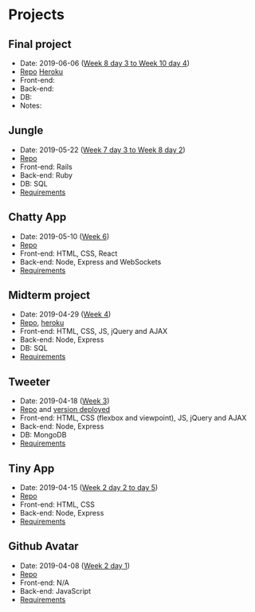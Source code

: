 # Projects

## Final project
  - Date: 2019-06-06 ([Week 8 day 3 to ](../week_08) [Week 10 day 4](../week_10))
  - [Repo]() [Heroku]()
  - Front-end:
  - Back-end:
  - DB:
  - Notes:

## Jungle 
  - Date: 2019-05-22 ([Week 7 day 3 to ](../week_07) [Week 8 day 2](../week_08))
  - [Repo](https://github.com/vshibukawa/jungle-rails)
  - Front-end: Rails
  - Back-end: Ruby
  - DB: SQL
  - [Requirements](./jungle.md)

## Chatty App
  - Date: 2019-05-10 ([Week 6](../week_06))
  - [Repo](https://github.com/vshibukawa/chatty-app)
  - Front-end: HTML, CSS, React
  - Back-end: Node, Express and WebSockets
  - [Requirements](./chatty_app.md)

## Midterm project
  - Date: 2019-04-29 ([Week 4](../week_04))
  - [Repo](https://github.com/basktballer/TheWallMidterm), [heroku](https://arcane-everglades-65581.herokuapp.com/)
  - Front-end: HTML, CSS, JS, jQuery and AJAX
  - Back-end: Node, Express
  - DB: SQL
  - [Requirements](./midterm_project.md)

## Tweeter
  - Date: 2019-04-18 ([Week 3](../week_03))
  - [Repo](https://github.com/vshibukawa/tweeter) and [version deployed](https://stormy-harbor-99529.herokuapp.com/)
  - Front-end: HTML, CSS (flexbox and viewpoint), JS, jQuery and AJAX
  - Back-end: Node, Express
  - DB: MongoDB
  - [Requirements](./tweeter.md)
  
## Tiny App
  - Date: 2019-04-15 ([Week 2 day 2 to day 5](../week_02))
  - [Repo](https://github.com/vshibukawa/tiny-app)
  - Front-end: HTML, CSS
  - Back-end: Node, Express
  - [Requirements](./tiny_app.md)

## Github Avatar
  - Date: 2019-04-08 ([Week 2 day 1](../week_02/day_01))
  - [Repo](https://github.com/vshibukawa/github-avatar-downloader)
  - Front-end: N/A
  - Back-end: JavaScript
  - [Requirements](./github_avatar.md)

